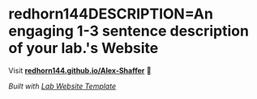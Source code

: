 
# redhorn144DESCRIPTION=An engaging 1-3 sentence description of your lab.'s Website

Visit **[redhorn144.github.io/Alex-Shaffer](https://redhorn144.github.io/Alex-Shaffer)** 🚀

_Built with [Lab Website Template](https://greene-lab.gitbook.io/lab-website-template-docs)_
